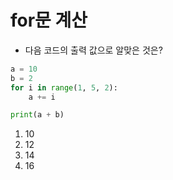 # for문 계산

- 다음 코드의 출력 값으로 알맞은 것은?

```python
a = 10
b = 2
for i in range(1, 5, 2):
    a += i

print(a + b)
```

1) 10
2) 12
3) 14
4) 16

